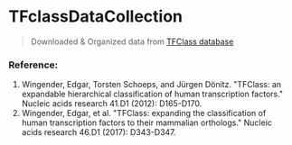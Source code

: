 # TFclassDataCollection
> Downloaded & Organized data from [TFClass database](http://tfclass.bioinf.med.uni-goettingen.de)

### Reference:
1. Wingender, Edgar, Torsten Schoeps, and Jürgen Dönitz. "TFClass: an expandable hierarchical classification of human transcription factors." Nucleic acids research 41.D1 (2012): D165-D170.
2. Wingender, Edgar, et al. "TFClass: expanding the classification of human transcription factors to their mammalian orthologs." Nucleic acids research 46.D1 (2017): D343-D347.
